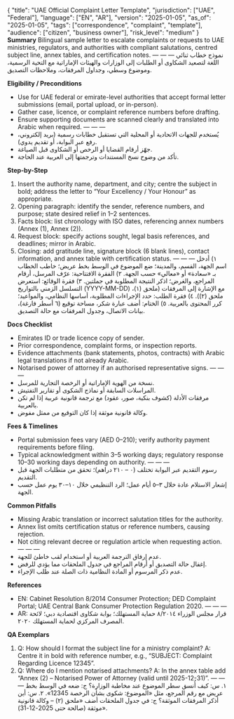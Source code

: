 {
  "title": "UAE Official Complaint Letter Template",
  "jurisdiction": ["UAE", "Federal"],
  "language": ["EN", "AR"],
  "version": "2025-01-05",
  "as_of": "2025-01-05",
  "tags": ["correspondence", "complaint", "template"],
  "audience": ["citizen", "business owner"],
  "risk_level": "medium"
}
**Summary**
Bilingual sample letter to escalate complaints or requests to UAE ministries, regulators, and authorities with compliant salutations, centred subject line, annex tables, and certification notes.
— — —
نموذج خطاب ثنائي اللغة لتصعيد الشكاوى أو الطلبات إلى الوزارات والهيئات الإماراتية مع التحية الرسمية، وموضوع وسطي، وجداول المرفقات، وملاحظات التصديق.

**Eligibility / Preconditions**
- Use for UAE federal or emirate-level authorities that accept formal letter submissions (email, portal upload, or in-person).
- Gather case, licence, or complaint reference numbers before drafting.
- Ensure supporting documents are scanned clearly and translated into Arabic when required.
— — —
- يُستخدم للجهات الاتحادية أو المحلية التي تستقبل خطابات رسمية (بريد إلكتروني، رفع عبر البوابة، أو تقديم يدوي).
- جهّز أرقام القضايا أو الرخص أو الشكاوى قبل الصياغة.
- تأكد من وضوح نسخ المستندات وترجمتها إلى العربية عند الحاجة.

**Step-by-Step**
1) Insert the authority name, department, and city; centre the subject in bold; address the letter to “Your Excellency / Your Honour” as appropriate.
2) Opening paragraph: identify the sender, reference numbers, and purpose; state desired relief in 1–2 sentences.
3) Facts block: list chronology with ISO dates, referencing annex numbers (Annex (1), Annex (2)).
4) Request block: specify actions sought, legal basis references, and deadlines; mirror in Arabic.
5) Closing: add gratitude line, signature block (6 blank lines), contact information, and annex table with certification status.
— — —
١) أدخل اسم الجهة، القسم، والمدينة؛ ضع الموضوع في الوسط بخط عريض؛ خاطب الخطاب بـ «سعادة» أو «معالي» حسب الجهة.
٢) الفقرة الافتتاحية: عرّف المرسل، أرقام المراجع، والغرض؛ اذكر النتيجة المطلوبة في جملتين.
٣) فقرة الوقائع: استعرض التسلسل الزمني بالتواريخ (YYYY-MM-DD) مع الإشارة إلى المرفقات (ملحق (١)، ملحق (٢)).
٤) فقرة الطلب: حدد الإجراءات المطلوبة، أساسها النظامي، والمواعيد؛ كرر المحتوى بالعربية.
٥) الختام: أضف عبارة شكر، مساحة توقيع (٦ أسطر فارغة)، بيانات الاتصال، وجدول المرفقات مع حالة التصديق.

**Docs Checklist**
- Emirates ID or trade licence copy of sender.
- Prior correspondence, complaint forms, or inspection reports.
- Evidence attachments (bank statements, photos, contracts) with Arabic legal translations if not already Arabic.
- Notarised power of attorney if an authorised representative signs.
— — —
- نسخة من الهوية الإماراتية أو الرخصة التجارية للمرسل.
- المراسلات السابقة أو نماذج الشكوى أو تقارير التفتيش.
- مرفقات الأدلة (كشوف بنكية، صور، عقود) مع ترجمة قانونية عربية إذا لم تكن بالعربية.
- وكالة قانونية موثقة إذا كان التوقيع من ممثل مفوض.

**Fees & Timelines**
- Portal submission fees vary (AED 0–210); verify authority payment requirements before filing.
- Typical acknowledgment within 3–5 working days; regulatory response 10–30 working days depending on authority.
— — —
- رسوم التقديم عبر البوابة تختلف (٠ – ٢١٠ دراهم)؛ تحقق من متطلبات الجهة قبل التقديم.
- إشعار الاستلام عادة خلال ٣–٥ أيام عمل؛ الرد التنظيمي خلال ١٠–٣٠ يوم عمل حسب الجهة.

**Common Pitfalls**
- Missing Arabic translation or incorrect salutation titles for the authority.
- Annex list omits certification status or reference numbers, causing rejection.
- Not citing relevant decree or regulation article when requesting action.
— — —
- عدم إرفاق الترجمة العربية أو استخدام لقب خاطئ للجهة.
- إغفال حالة التصديق أو أرقام المراجع في جدول الملحقات مما يؤدي للرفض.
- عدم ذكر المرسوم أو المادة النظامية ذات الصلة عند طلب الإجراء.

**References**
- EN: Cabinet Resolution 8/2014 Consumer Protection; DED Complaint Portal; UAE Central Bank Consumer Protection Regulation 2020.
— — —
- AR: قرار مجلس الوزراء ٨/٢٠١٤ حماية المستهلك؛ بوابة شكاوى اقتصادية دبي؛ لائحة المصرف المركزي لحماية المستهلك ٢٠٢٠.

**QA Exemplars**
1. Q: How should I format the subject line for a ministry complaint? A: Centre it in bold with reference number, e.g., “SUBJECT: Complaint Regarding Licence 12345”.
2. Q: Where do I mention notarised attachments? A: In the annex table add “Annex (2) – Notarised Power of Attorney (valid until 2025-12-31)”.
— — —
١. س: كيف أُنسق سطر الموضوع عند مخاطبة الوزارة؟ ج: ضعه في الوسط بخط عريض مع رقم المرجع، مثل «الموضوع: شكوى بشأن الرخصة 12345».
٢. س: أين أذكر المرفقات الموثقة؟ ج: في جدول الملحقات أضف «ملحق (٢) – وكالة قانونية موثقة (صالحة حتى 2025-12-31)».
